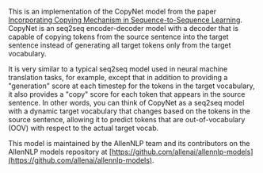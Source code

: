 This is an implementation of the CopyNet model from the paper [Incorporating Copying Mechanism in Sequence-to-Sequence Learning](https://api.semanticscholar.org/CorpusID:8174613).
CopyNet is an seq2seq encoder-decoder model with a decoder that is capable of copying tokens from the source sentence into the target sentence instead of generating all target tokens only from the target vocabulary.

It is very similar to a typical seq2seq model used in neural machine translation tasks, for example, except that in addition to providing a "generation" score at each timestep for the tokens in the target vocabulary, it also provides a "copy" score for each token that appears in the source sentence. In other words, you can think of CopyNet as a seq2seq model with a dynamic target vocabulary that changes based on the tokens in the source sentence, allowing it to predict tokens that are out-of-vocabulary (OOV) with respect to the actual target vocab.

This model is maintained by the AllenNLP team and its contributors on the AllenNLP models repository at [https://github.com/allenai/allennlp-models](https://github.com/allenai/allennlp-models).
